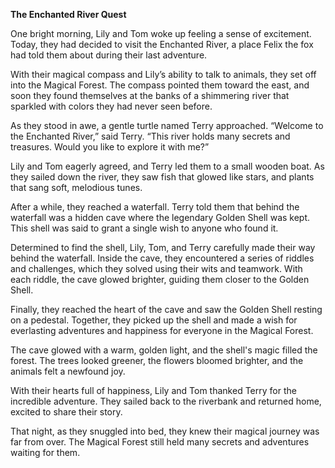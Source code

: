 **The Enchanted River Quest**

One bright morning, Lily and Tom woke up feeling a sense of excitement. Today, they had decided to visit the Enchanted River, a place Felix the fox had told them about during their last adventure.

With their magical compass and Lily’s ability to talk to animals, they set off into the Magical Forest. The compass pointed them toward the east, and soon they found themselves at the banks of a shimmering river that sparkled with colors they had never seen before.

As they stood in awe, a gentle turtle named Terry approached. “Welcome to the Enchanted River,” said Terry. “This river holds many secrets and treasures. Would you like to explore it with me?”

Lily and Tom eagerly agreed, and Terry led them to a small wooden boat. As they sailed down the river, they saw fish that glowed like stars, and plants that sang soft, melodious tunes.

After a while, they reached a waterfall. Terry told them that behind the waterfall was a hidden cave where the legendary Golden Shell was kept. This shell was said to grant a single wish to anyone who found it.

Determined to find the shell, Lily, Tom, and Terry carefully made their way behind the waterfall. Inside the cave, they encountered a series of riddles and challenges, which they solved using their wits and teamwork. With each riddle, the cave glowed brighter, guiding them closer to the Golden Shell.

Finally, they reached the heart of the cave and saw the Golden Shell resting on a pedestal. Together, they picked up the shell and made a wish for everlasting adventures and happiness for everyone in the Magical Forest.

The cave glowed with a warm, golden light, and the shell's magic filled the forest. The trees looked greener, the flowers bloomed brighter, and the animals felt a newfound joy.

With their hearts full of happiness, Lily and Tom thanked Terry for the incredible adventure. They sailed back to the riverbank and returned home, excited to share their story.

That night, as they snuggled into bed, they knew their magical journey was far from over. The Magical Forest still held many secrets and adventures waiting for them.
